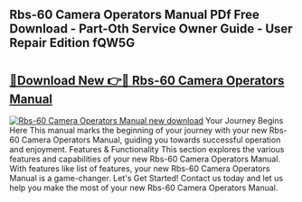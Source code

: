 ## Rbs-60 Camera Operators Manual PDf Free Download - Part-Oth Service Owner Guide - User Repair Edition fQW5G

# <h2><a href="http://bc20714.oget.top/?id=Rbs-60+Camera+Operators+Manual">🔗Download New 👉🔴 Rbs-60 Camera Operators Manual</a></h2>

[![Rbs-60 Camera Operators Manual new download](https://i.imgur.com/5g1atiW.png)](http://bc20714.oget.top/?id=Rbs-60+Camera+Operators+Manual)
Your Journey Begins Here This manual marks the beginning of your journey with your new Rbs-60 Camera Operators Manual, guiding you towards successful operation and enjoyment. Features & Functionality This section explores the various features and capabilities of your new Rbs-60 Camera Operators Manual. With features like list of features, your new Rbs-60 Camera Operators Manual is a game-changer. Let's Get Started! Contact us today and let us help you make the most of your new Rbs-60 Camera Operators Manual.
